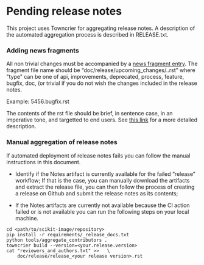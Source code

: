# Pending release notes

This project uses Towncrier for aggregating release notes.
A description of the automated aggregation process is described in RELEASE.txt.

### Adding news fragments

All non trivial changes must be accompanied by a [news fragment
entry](https://github.com/twisted/towncrier#news-fragments). The fragment file
name should be “doc/release/upcoming_changes/<PR number>.<type>.rst” where
"type" can be one of  api, improvements, deprecated, process, feature, bugfix,
doc, (or trivial if you do not wish the changes included in the release notes.

Example: 5456.bugfix.rst

The contents of the rst file should be brief, in sentence case, in an
imperative tone, and targetted to end users. See [this
link](https://pip.pypa.io/en/stable/development/contributing/?highlight=towncrier#news-entries)
for a more detailed description.


### Manual aggregation of release notes

If automated deployment of release notes fails you can follow the manual
instructions in this document.

- Identify if the Notes artifact is currently available for the failed
“release” workflow; If that is the case, you can manually download the
artifacts and extract the release file, you can then follow the process of
creating a release on Github and submit the release notes as its contents;

- If the Notes artifacts are currently not available because the CI action
failed or is not available you can run the following steps on your local
machine.

```
cd <path/to/scikit-image/repository>
pip install -r requirements/_release_docs.txt
python tools/aggregate_contributors .
towncrier build --version=<your.release.version>
cat "reviewers_and_authors.txt" >>   \
    doc/release/release_<your release version>.rst
```
